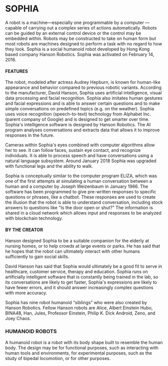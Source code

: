 # SOPHIA

A robot is a machine—especially one programmable by a computer
— capable of carrying out a complex series of actions automatically.
 Robots can be guided by an external control device or the control
 may be embedded within. Robots may be constructed to take on human
 form but most robots are machines designed to
perform a task with no regard to how they look. Sophia is a social humanoid robot developed by Hong Kong based company Hanson Robotics. Sophia was activated on February 14, 2016.

#### FEATURES
The robot, modeled after actress Audrey Hepburn, is known for human-like appearance and behavior compared to previous robotic variants.
According to the manufacturer, David Hanson, Sophia uses artificial intelligence, visual data processing and facial recognition. Sophia also
imitates human gestures and facial expressions and is able to answer certain questions and to make simple conversations on predefined topics
(e.g. on the weather). Sophia uses voice recognition (speech-to-text) technology from Alphabet Inc. (parent company of Google) and is designed
to get smarter over time. Sophia's intelligence software is designed by Hanson Robotics. The AI program analyses conversations and extracts data
that allows it to improve responses in the future.

Cameras within Sophia's eyes combined with computer algorithms allow her to see. It can follow faces, sustain eye contact, and recognize individuals.
It is able to process speech and have conversations using a natural language subsystem. Around January 2018 Sophia was
upgraded with functional legs and the ability to walk.

Sophia is conceptually similar to the computer program ELIZA, which was one of the first attempts at simulating a human conversation between a human and a computer by Joseph Weizenbaum in January 1966. The software has
been programmed to give pre-written responses to specific questions or phrases, like a chatbot. These responses are used to create the illusion that
the robot is able to understand conversation, including stock answers to questions like "Is the door open or shut?" The information is shared in a
cloud network which allows input and responses to be analyzed with blockchain technology.

#### BY THE CREATOR

Hanson designed Sophia to be a suitable companion for the elderly at nursing homes,
or to help crowds at large events or parks. He has said that he hopes that the robot can
ultimately interact with other humans sufficiently to gain social skills.

David Hanson has said that Sophia would ultimately be a good fit to serve in healthcare, customer service, therapy and education. Sophia runs on
artificially intelligent software that is constantly being trained in the lab, so its conversations are likely to get faster, Sophia's expressions
are likely to have fewer errors, and it should answer increasingly complex questions with more accuracy.

Sophia has nine robot humanoid “siblings” who were also created by Hanson Robotics.
 Fellow Hanson robots are Alice, Albert Einstein Hubo, BINA48, Han, Jules, Professor
 Einstein, Philip K. Dick Android, Zeno, and Joey Chaos.


### HUMANOID ROBOTS
A humanoid robot is a robot with its body shape built to resemble the human body. The design may be for
functional purposes, such as interacting with human tools and environments, for experimental purposes,
such as the study of bipedal locomotion, or for other purposes. 
